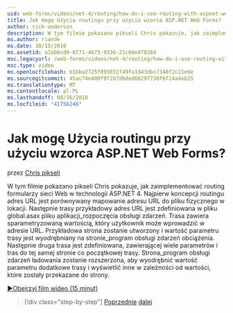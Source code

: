 ```yaml
---
uid: web-forms/videos/net-4/routing/how-do-i-use-routing-with-aspnet-web-forms
title: Jak mogę Użycia routingu przy użyciu wzorca ASP.NET Web Forms? | Microsoft Docs
author: rick-anderson
description: W tym filmie pokazano pikseli Chris pokazuje, jak zaimplementować routing formularzy sieci Web w technologii ASP.NET 4. Po pierwsze koncepcji routingu adres URL jest porównywany mapowanie adresu URL do p...
ms.author: riande
ms.date: 10/15/2010
ms.assetid: a3ab6cd9-8f71-4b73-9336-21c0de078269
msc.legacyurl: /web-forms/videos/net-4/routing/how-do-i-use-routing-with-aspnet-web-forms
msc.type: video
ms.openlocfilehash: b1bba2725f893032f49fa1d43dbc7348f2c21e6e
ms.sourcegitcommit: 45ac74e400f9f2b7dbded66297730f6f14a4eb25
ms.translationtype: MT
ms.contentlocale: pl-PL
ms.lasthandoff: 08/16/2018
ms.locfileid: "41756246"
---
```

<a name="how-do-i-use-routing-with-aspnet-web-forms"></a>Jak mogę Użycia routingu przy użyciu wzorca ASP.NET Web Forms?
====================
przez [Chris pikseli](https://twitter.com/chrispels)

W tym filmie pokazano pikseli Chris pokazuje, jak zaimplementować routing formularzy sieci Web w technologii ASP.NET 4. Najpierw koncepcji routingu adres URL jest porównywany mapowanie adresu URL do pliku fizycznego w lokacji. Następnie trasy przykładowy adres URL jest zdefiniowana w pliku global.asax pliku aplikacji\_rozpoczęcia obsługi zdarzeń. Trasa zawiera sparametryzowaną wartością, który użytkownik może wprowadzić w adresie URL. Przykładowa strona zostanie utworzony i wartość parametru trasy jest wyodrębniany na stronie\_program obsługi zdarzeń obciążenia. Następnie druga trasa jest zdefiniowana, zawierającej wiele parametrów i tras do tej samej stronie co początkowej trasy. Strona\_program obsługi zdarzeń ładowania zostanie rozszerzona, aby wyodrębnić wartość parametru dodatkowe trasy i wyświetlić inne w zależności od wartości, które zostały przekazane do strony.

[&#9654;Obejrzyj film wideo (15 minut)](https://channel9.msdn.com/Blogs/ASP-NET-Site-Videos/how-do-i-use-routing-with-aspnet-web-forms)

> [!div class="step-by-step"]
> [Poprzednie](aspnet-4-quick-hit-outbound-webforms-routing.md)
> [dalej](how-do-i-work-with-urls-in-aspnet-routing.md)
